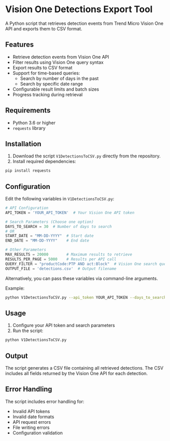 # Vision One Detections Export Tool

A Python script that retrieves detection events from Trend Micro Vision One API and exports them to CSV format.

## Features

- Retrieve detection events from Vision One API
- Filter results using Vision One query syntax
- Export results to CSV format
- Support for time-based queries:
  - Search by number of days in the past
  - Search by specific date range
- Configurable result limits and batch sizes
- Progress tracking during retrieval

## Requirements

- Python 3.6 or higher
- `requests` library

## Installation

1. Download the script `V1DetectionsToCSV.py` directly from the repository.
2. Install required dependencies:
```bash
pip install requests
```

## Configuration

Edit the following variables in `V1DetectionsToCSV.py`:

```python
# API Configuration
API_TOKEN = 'YOUR_API_TOKEN'  # Your Vision One API token

# Search Parameters (Choose one option)
DAYS_TO_SEARCH = 30  # Number of days to search
# OR
START_DATE = "MM-DD-YYYY"  # Start date
END_DATE = "MM-DD-YYYY"    # End date

# Other Parameters
MAX_RESULTS = 20000        # Maximum results to retrieve
RESULTS_PER_PAGE = 5000    # Results per API call
QUERY_FILTER = "productCode:PTP AND act:Block"  # Vision One search query
OUTPUT_FILE = 'detections.csv'  # Output filename
```

Alternatively, you can pass these variables via command-line arguments.

Example:
```bash
python V1DetectionsToCSV.py --api_token YOUR_API_TOKEN --days_to_search 30 --max_results 20000 --results_per_page 5000 --query_filter "productCode:PTP AND act:Block" --output_file detections.csv
```

## Usage

1. Configure your API token and search parameters
2. Run the script:
```bash
python V1DetectionsToCSV.py
```

## Output

The script generates a CSV file containing all retrieved detections. The CSV includes all fields returned by the Vision One API for each detection.

## Error Handling

The script includes error handling for:
- Invalid API tokens
- Invalid date formats
- API request errors
- File writing errors
- Configuration validation